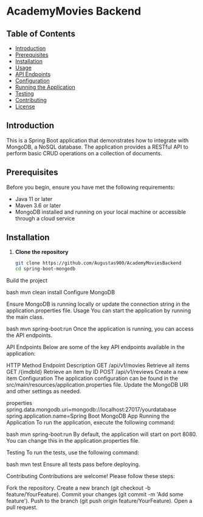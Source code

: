 # AcademyMovies Backend

## Table of Contents
- [Introduction](#introduction)
- [Prerequisites](#prerequisites)
- [Installation](#installation)
- [Usage](#usage)
- [API Endpoints](#api-endpoints)
- [Configuration](#configuration)
- [Running the Application](#running-the-application)
- [Testing](#testing)
- [Contributing](#contributing)
- [License](#license)

## Introduction
This is a Spring Boot application that demonstrates how to integrate with MongoDB, a NoSQL database. The application provides a RESTful API to perform basic CRUD operations on a collection of documents. 

## Prerequisites
Before you begin, ensure you have met the following requirements:
- Java 11 or later
- Maven 3.6 or later
- MongoDB installed and running on your local machine or accessible through a cloud service

## Installation
1. **Clone the repository**
   ```bash
   git clone https://github.com/Augustas900/AcademyMoviesBackend
   cd spring-boot-mongodb
Build the project

bash
mvn clean install
Configure MongoDB

Ensure MongoDB is running locally or update the connection string in the application.properties file.
Usage
You can start the application by running the main class.

bash
mvn spring-boot:run
Once the application is running, you can access the API endpoints.

API Endpoints
Below are some of the key API endpoints available in the application:

HTTP Method	Endpoint	Description
GET	/api/v1/movies	Retrieve all items
GET	/{imdbId}	Retrieve an item by ID
POST	/api/v1/reviews	Create a new item
Configuration
The application configuration can be found in the src/main/resources/application.properties file. Update the MongoDB URI and other settings as needed.

properties
spring.data.mongodb.uri=mongodb://localhost:27017/yourdatabase
spring.application.name=Spring Boot MongoDB App
Running the Application
To run the application, execute the following command:

bash
mvn spring-boot:run
By default, the application will start on port 8080. You can change this in the application.properties file.

Testing
To run the tests, use the following command:

bash
mvn test
Ensure all tests pass before deploying.

Contributing
Contributions are welcome! Please follow these steps:

Fork the repository.
Create a new branch (git checkout -b feature/YourFeature).
Commit your changes (git commit -m 'Add some feature').
Push to the branch (git push origin feature/YourFeature).
Open a pull request.

